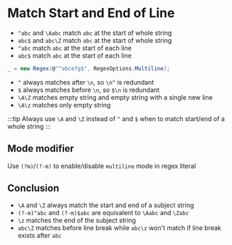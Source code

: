 # Match Start and End of Line

- `^abc` and `\Aabc` match `abc` at the start of whole string
- `abc$` and `abc\Z` match `abc` at the start of whole string
- `^abc` match `abc` at the start of each line
- `abc$` match `abc` at the start of each line

```cs
_ = new Regex(@"^abcefg$", RegexOptions.Multiline);
```

- `^` always matches after `\n`, so `\n^` is redundant
- `$` always matches before `\n`, so `$\n` is redundant
- `\A\Z` matches empty string and empty string with a single new line
- `\A\z` matches only empty string

:::tip
Always use `\A` and `\Z` instead of `^` and `$` when to match start/end of a whole string
:::

## Mode modifier

Use `(?m)`/`(?-m)` to enable/disable `multiline` mode in regex literal

## Conclusion

- `\A` and `\Z` always match the start and end of a subject string
- `(?-m)^abc` and `(?-m)$abc` are equivalent to `\Aabc` and `\Zabc`
- `\z` matches the end of the subject string
- `abc\Z` matches before line break while `abc\z` won't match if line break exists after `abc`
